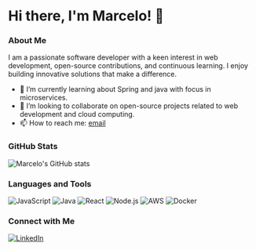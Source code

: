 # Hi there, I'm Marcelo! 👋

### About Me
I am a passionate software developer with a keen interest in web development, open-source contributions, and continuous learning. I enjoy building innovative solutions that make a difference.

- 🌱 I’m currently learning about Spring and java with focus in microservices.
- 👯 I’m looking to collaborate on open-source projects related to web development and cloud computing.
- 📫 How to reach me: [email](mailto:marceloandrebio@gmail.com)

### GitHub Stats
![Marcelo's GitHub stats](https://github-readme-stats.vercel.app/api?username=Marcelo8173&show_icons=true&theme=radical)

### Languages and Tools
![JavaScript](https://img.shields.io/badge/-JavaScript-black?style=flat-square&logo=javascript)
![Java](https://img.shields.io/badge/-Java-black?style=flat-square&logo=java)
![React](https://img.shields.io/badge/-React-black?style=flat-square&logo=react)
![Node.js](https://img.shields.io/badge/-Node.js-black?style=flat-square&logo=node.js)
![AWS](https://img.shields.io/badge/-AWS-black?style=flat-square&logo=amazon-aws)
![Docker](https://img.shields.io/badge/-Docker-black?style=flat-square&logo=docker)

### Connect with Me
[![LinkedIn](https://img.shields.io/badge/-LinkedIn-blue?style=flat-square&logo=linkedin)](https://www.linkedin.com/in/marceloasn28/)
